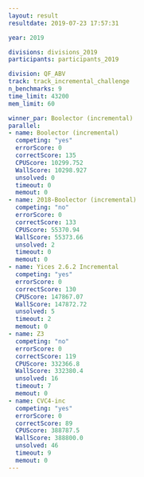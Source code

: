 ```yaml
---
layout: result
resultdate: 2019-07-23 17:57:31

year: 2019

divisions: divisions_2019
participants: participants_2019

division: QF_ABV
track: track_incremental_challenge
n_benchmarks: 9
time_limit: 43200
mem_limit: 60

winner_par: Boolector (incremental)
parallel:
- name: Boolector (incremental)
  competing: "yes"
  errorScore: 0
  correctScore: 135
  CPUScore: 10299.752
  WallScore: 10298.927
  unsolved: 0
  timeout: 0
  memout: 0
- name: 2018-Boolector (incremental)
  competing: "no"
  errorScore: 0
  correctScore: 133
  CPUScore: 55370.94
  WallScore: 55373.66
  unsolved: 2
  timeout: 0
  memout: 0
- name: Yices 2.6.2 Incremental
  competing: "yes"
  errorScore: 0
  correctScore: 130
  CPUScore: 147867.07
  WallScore: 147872.72
  unsolved: 5
  timeout: 2
  memout: 0
- name: Z3
  competing: "no"
  errorScore: 0
  correctScore: 119
  CPUScore: 332366.8
  WallScore: 332380.4
  unsolved: 16
  timeout: 7
  memout: 0
- name: CVC4-inc
  competing: "yes"
  errorScore: 0
  correctScore: 89
  CPUScore: 388787.5
  WallScore: 388800.0
  unsolved: 46
  timeout: 9
  memout: 0
---
```

